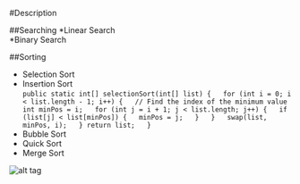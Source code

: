 #Description

##Searching 
  *Linear Search  
  *Binary Search   
  

##Sorting 
  * Selection Sort  
  * Insertion Sort  
    `public static int[] selectionSort(int[] list) {  
        for (int i = 0; i < list.length - 1; i++) {  
            // Find the index of the minimum value  
            int minPos = i;  
            for (int j = i + 1; j < list.length; j++) {  
                if (list[j] < list[minPos]) {  
                    minPos = j;  
                }  
            }  
            swap(list, minPos, i);  
        }
        return list;  
    }`  
  * Bubble Sort
  * Quick Sort
  * Merge Sort
  
  ![alt tag](https://s-media-cache-ak0.pinimg.com/originals/80/9c/26/809c2690dbab49cf87536d588d2a9923.gif)
  
